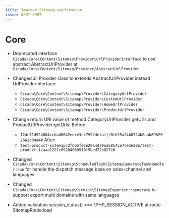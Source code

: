 ```yaml
---
title: Improve Sitemap performance
issue: NEXT-9987
---
```

# Core
* Deprecated interface `Cicada\Core\Content\Sitemap\Provider\UrlProviderInterface` to use abstract AbstractUrlProvider at `Cicada/Core/Content/Sitemap/Provider/AbstractUrlProvider`
* Changed all Provider class to extends AbstractUrlProvider instead UrlProviderInterface:
    * `Cicada\Core\Content\Sitemap\Provider\CategoryUrlProvider`
    * `Cicada\Core\Content\Sitemap\Provider\CustomUrlProvider`
    * `Cicada\Core\Content\Sitemap\Provider\HomeUrlProvider`
    * `Cicada\Core\Content\Sitemap\Provider\ProductUrlProvider`
    
* Change return URl value of method CategoryUrlProvider:getUrls and ProductUrlProvider:getUrls:
    Before:
    * `124c71d524604ccbad6042edce3ac799/detail/0fd25a24b8724b8aab896292ba1c04a4#`
    After:
    * `test-product-sitemap/2fbb5fe2e29a4d70aa5854ce7ce3e20b/test-product-1/aaa1221c69284069918f5bed72b827e6`

* Changed `Cicada\Core\Content\Sitemap\ScheduledTask\SitemapGenerateTaskHandler:run` for handle the dispatch message base on sales-channel and languages
* Changed `Cicada\Core\Content\Sitemap\Service\SitemapExporter::generate` to support export multi domains with same languages
* Added validation session_status() === \PHP_SESSION_ACTIVE at route SitemapRoute:load
